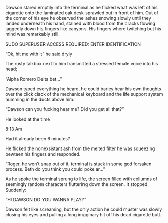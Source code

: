 
Dawson stared emptily into the terminal as he flicked what was left of his cigarette onto the laminated oak desk sprawled out in front of him. Out of the corner of his eye he observed the ashes snowing slowly until they landed underneath his hand, stained with blood from the cracks flowing jaggedly down his fingers like canyons. His fingers where twitching but his mind was remarkably still.

SUDO SUPERUSER ACCESS REQUIRED: ENTER IDENTIFICATION 

“Ok, hit me with it” he said dryly

The rusty talkbox next to him transmitted a stressed female voice into his head;

“Alpha Romero Delta bet…”

Dawson typed everything he heard, he could barley hear his own thoughts over the click clack of the mechanical keyboard and the life support system humming in the ducts above him.

“Dawson can you fucking hear me? Did you get all that?” 

He looked at the time 

8:13 Am

Had it already been 6 minutes?

He flicked the nonexsistant ash from the melted filter he was squeezing bewteen his fingers and responded.

  

“Roger, he won’t snap out of it, terminal is stuck in some god forsaken process. Beth do you think you could poke ar…”

  

As he spoke the terminal sprung to life, the screen filled with collumns of seemingly random characters fluttering down the screen. It stopped. Suddenly:

  

“HI DAWSON DO YOU WANNA PLAY?”

  

Dawson felt like screaming, but the only action he could muster was slowly closing his eyes and pulling a long imaginary hit off his dead cigarette butt.